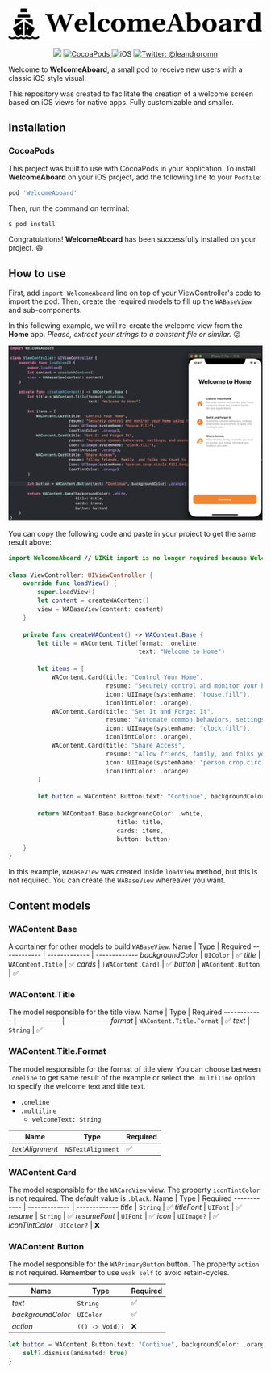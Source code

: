 <p align="center">
    <img src="repository-images/welcome-aboard.png" width="600" alt="RKit" />
</p>

<p align="center">
    <img src="https://img.shields.io/badge/Swift-5.1-orange.svg" />
    <a href="https://swift.org/package-manager">
        <img src="https://img.shields.io/badge/cocoapods-compatible-brightgreen.svg?style=flat" alt="CocoaPods" />
    </a>
     <img src="https://img.shields.io/badge/platforms-ios-brightgreen.svg?style=flat" alt="iOS" />
    <a href="https://twitter.com/leandroromn">
        <img src="https://img.shields.io/badge/twitter-@leandroromn-blue.svg?style=flat" alt="Twitter: @leandroromn" />
    </a>
</p>

Welcome to **WelcomeAboard**, a small pod to receive new users with a classic iOS style visual.

This repository was created to facilitate the creation of a welcome screen based on iOS views for native apps. Fully customizable and smaller.

## Installation
### CocoaPods
This project was built to use with CocoaPods in your application. To install **WelcomeAboard** on your iOS project, add the following line to your `Podfile`:
```ruby
pod 'WelcomeAboard'
```
Then, run the command on terminal:
```bash
$ pod install
```
Congratulations! **WelcomeAboard** has been successfully installed on your project. 😄

## How to use
First, add `import WelcomeAboard` line on top of your ViewController's code to import the pod.
Then, create the required models to fill up the `WABaseView` and sub-components.

In this following example, we will re-create the welcome view from the **Home** app.
*Please, extract your strings to a constant file or similar.* 😝
<p align="center">
    <img src="repository-images/real-example.png" alt="Real Example" />
</p>

You can copy the following code and paste in your project to get the same result above:
```swift
import WelcomeAboard // UIKit import is no longer required because WelcomeAboard import UIKit internally.

class ViewController: UIViewController {
    override func loadView() {
        super.loadView()
        let content = createWAContent()
        view = WABaseView(content: content)
    }

    private func createWAContent() -> WAContent.Base {
        let title = WAContent.Title(format: .oneline,
                                    text: "Welcome to Home")

        let items = [
            WAContent.Card(title: "Control Your Home",
                           resume: "Securely control and monitor your home using the Home app, Control Center, Siri and Apple Watch.",
                           icon: UIImage(systemName: "house.fill"),
                           iconTintColor: .orange),
            WAContent.Card(title: "Set It and Forget It",
                           resume: "Automate common behaviors, settings, and scenes so everything is ready and waiting for you.",
                           icon: UIImage(systemName: "clock.fill"),
                           iconTintColor: .orange),
            WAContent.Card(title: "Share Access",
                           resume: "Allow friends, family, and folks you trust to access your home, whenever and however you want.",
                           icon: UIImage(systemName: "person.crop.circle.fill.badge.checkmark"),
                           iconTintColor: .orange)
        ]

        let button = WAContent.Button(text: "Continue", backgroundColor: .orange)

        return WAContent.Base(backgroundColor: .white,
                              title: title,
                              cards: items,
                              button: button)
    }
}
```
In this example, `WABaseView` was created inside `loadView` method, but this is not required. You can create the `WABaseView` whereaver you want.

## Content models

### WAContent.Base
A container for other models to build `WABaseView`.
Name | Type | Required
------------ | ------------- | -------------
*backgroundColor* | `UIColor`  | ✅
*title* | `WAContent.Title`  | ✅
*cards* | `[WAContent.Card]`  | ✅
*button* | `WAContent.Button`  | ✅

### WAContent.Title
The model responsible for the title view.
Name | Type | Required
------------ | ------------- | -------------
*format* | `WAContent.Title.Format` | ✅
*text* | `String` | ✅

### WAContent.Title.Format
The model responsible for the format of title view.
You can choose between `.oneline` to get same result of the example or select the `.multiline` option to specify the welcome text and title text.
- `.oneline`
- `.multiline`
    - `welcomeText: String`

Name | Type | Required
------------ | ------------- | -------------
*textAlignment* | `NSTextAlignment` | ✅

### WAContent.Card
The model responsible for the `WACardView` view.
The property `iconTintColor` is not required. The default value is `.black`.
Name | Type | Required
------------ | ------------- | -------------
*title* | `String` | ✅
*titleFont* | `UIFont` | ✅
*resume* | `String` | ✅
*resumeFont* | `UIFont` | ✅
*icon* | `UIImage?` | ✅
*iconTintColor* | `UIColor?` | ❌ 

### WAContent.Button
The model responsible for the `WAPrimaryButton` button.
The property `action` is not required. Remember to use `weak self` to avoid retain-cycles.

Name | Type | Required
------------ | ------------- | -------------
*text* | `String`  | ✅
*backgroundColor* | `UIColor`  | ✅
*action* | `(() -> Void)?`  | ❌ 
```swift
let button = WAContent.Button(text: "Continue", backgroundColor: .orange) { [weak self] in
    self?.dismiss(animated: true)
}
```